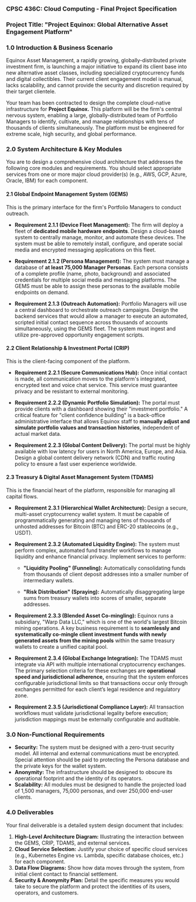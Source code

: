 ### **CPSC 436C: Cloud Computing \- Final Project Specification**

### **Project Title: "Project Equinox: Global Alternative Asset Engagement Platform"**

### **1.0 Introduction & Business Scenario**

Equinox Asset Management, a rapidly growing, globally-distributed private investment firm, is launching a major initiative to expand its client base into new alternative asset classes, including specialized cryptocurrency funds and digital collectibles. Their current client engagement model is manual, lacks scalability, and cannot provide the security and discretion required by their target clientele.

Your team has been contracted to design the complete cloud-native infrastructure for **Project Equinox.** This platform will be the firm's central nervous system, enabling a large, globally-distributed team of Portfolio Managers to identify, cultivate, and manage relationships with tens of thousands of clients simultaneously. The platform must be engineered for extreme scale, high security, and global performance.

### **2.0 System Architecture & Key Modules**

You are to design a comprehensive cloud architecture that addresses the following core modules and requirements. You should select appropriate services from one or more major cloud provider(s) (e.g., AWS, GCP, Azure, Oracle, IBM) for each component.

#### **2.1 Global Endpoint Management System (GEMS)**

This is the primary interface for the firm's Portfolio Managers to conduct outreach.

* **Requirement 2.1.1 (Device Fleet Management):** The firm will deploy a fleet of **dedicated mobile hardware endpoints**. Design a cloud-based system to centrally manage, monitor, and automate these devices. The system must be able to remotely install, configure, and operate social media and encrypted messaging applications on this fleet.

* **Requirement 2.1.2 (Persona Management):** The system must manage a database of **at least 75,000 Manager Personas**. Each persona consists of a complete profile (name, photo, background) and associated credentials for multiple social media and messaging platforms. The GEMS must be able to assign these personas to the available mobile endpoints on demand.

* **Requirement 2.1.3 (Outreach Automation):** Portfolio Managers will use a central dashboard to orchestrate outreach campaigns. Design the backend services that would allow a manager to execute an automated, scripted initial contact sequence across thousands of accounts simultaneously, using the GEMS fleet. The system must ingest and utilize pre-approved opportunity engagement scripts.

#### **2.2 Client Relationship & Investment Portal (CRIP)**

This is the client-facing component of the platform.

* **Requirement 2.2.1 (Secure Communications Hub):** Once initial contact is made, all communication moves to the platform's integrated, encrypted text and voice chat service. This service must guarantee privacy and be resistant to external monitoring.
* **Requirement 2.2.2 (Dynamic Portfolio Simulation):** The portal must provide clients with a dashboard showing their "investment portfolio." A critical feature for "client confidence building" is a back-office administrative interface that allows Equinox staff to **manually adjust and simulate portfolio values and transaction histories**, independent of actual market data.

* **Requirement 2.2.3 (Global Content Delivery):** The portal must be highly available with low latency for users in North America, Europe, and Asia. Design a global content delivery network (CDN) and traffic routing policy to ensure a fast user experience worldwide.

#### **2.3 Treasury & Digital Asset Management System (TDAMS)**

This is the financial heart of the platform, responsible for managing all capital flows.

* **Requirement 2.3.1 (Hierarchical Wallet Architecture):** Design a secure, multi-asset cryptocurrency wallet system. It must be capable of programmatically generating and managing tens of thousands of unhosted addresses for Bitcoin (BTC) and ERC-20 stablecoins (e.g., USDT).

* **Requirement 2.3.2 (Automated Liquidity Engine):** The system must perform complex, automated fund transfer workflows to manage liquidity and enhance financial privacy. Implement services to perform:
  * **"Liquidity Pooling" (Funneling):** Automatically consolidating funds from thousands of client deposit addresses into a smaller number of intermediary wallets.

  * **"Risk Distribution" (Spraying):** Automatically disaggregating large sums from treasury wallets into scores of smaller, separate addresses.

* **Requirement 2.3.3 (Blended Asset Co-mingling):** Equinox runs a subsidiary, "Warp Data LLC," which is one of the world's largest Bitcoin mining operations. A key business requirement is to **seamlessly and systematically co-mingle client investment funds with newly generated assets from the mining pools** within the same treasury wallets to create a unified capital pool.


* **Requirement 2.3.4 (Global Exchange Integration):** The TDAMS must integrate via API with multiple international cryptocurrency exchanges. The primary selection criteria for these exchanges are **operational speed and jurisdictional adherence,** ensuring that the system enforces configurable jurisdictional limits so that transactions occur only through exchanges permitted for each client’s legal residence and regulatory zone.

* **Requirement 2.3.5 (Jurisdictional Compliance Layer):** All transaction workflows must validate jurisdictional legality before execution; jurisdiction mappings must be externally configurable and auditable.


### **3.0 Non-Functional Requirements**

* **Security:** The system must be designed with a zero-trust security model. All internal and external communications must be encrypted. Special attention should be paid to protecting the Persona database and the private keys for the wallet system.
* **Anonymity:** The infrastructure should be designed to obscure its operational footprint and the identity of its operators.
* **Scalability:** All modules must be designed to handle the projected load of 1,500 managers, 75,000 personas, and over 250,000 end-user clients.

### **4.0 Deliverables**

Your final deliverable is a detailed system design document that includes:

1. **High-Level Architecture Diagram:** Illustrating the interaction between the GEMS, CRIP, TDAMS, and external services.
2. **Cloud Service Selection:** Justify your choice of specific cloud services (e.g., Kubernetes Engine vs. Lambda, specific database choices, etc.) for each component.
3. **Data Flow Diagrams:** Show how data moves through the system, from initial client contact to financial settlement.
4. **Security & Anonymity Plan:** Detail the specific measures you would take to secure the platform and protect the identities of its users, operators, and customers.
